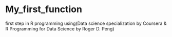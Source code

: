 # My_first_function
first step in R programming using(Data science specialization by Coursera &amp; R Programming for Data Science by Roger D. Peng)
 
